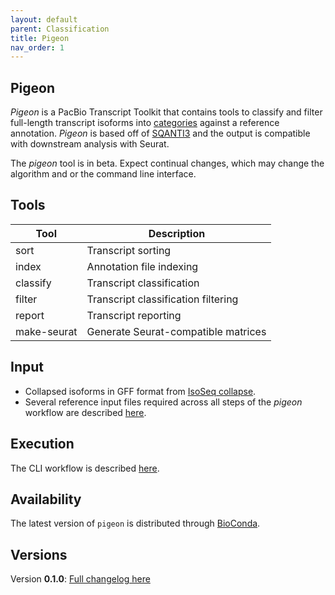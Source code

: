 ```yaml
---
layout: default
parent: Classification
title: Pigeon
nav_order: 1
---
```


## Pigeon

_Pigeon_ is a PacBio Transcript Toolkit that contains tools to classify and filter full-length transcript isoforms into [categories](/categories) against a reference annotation. _Pigeon_ is based off of [SQANTI3](https://github.com/ConesaLab/SQANTI3) and the output is compatible with downstream analysis with Seurat.

The _pigeon_ tool is in beta. Expect continual changes, which may change the algorithm and or the command line interface.

## Tools

| Tool | Description |
| ----------- | ---- |
| sort        | Transcript sorting |
| index       | Annotation file indexing |
| classify    | Transcript classification |
| filter      | Transcript classification filtering |
| report      | Transcript reporting |
| make-seurat | Generate Seurat-compatible matrices |

## Input

- Collapsed isoforms in GFF format from [IsoSeq collapse](/isoseq-collapse).
- Several reference input files required across all steps of the _pigeon_ workflow are described [here](/pigon-input).

## Execution

The CLI workflow is described [here](/workflow).

## Availability
The latest version of `pigeon` is distributed through [BioConda](https://github.com/PacificBiosciences/pbbioconda).

## Versions
Version **0.1.0**: [Full changelog here](/pigeon-changelog)